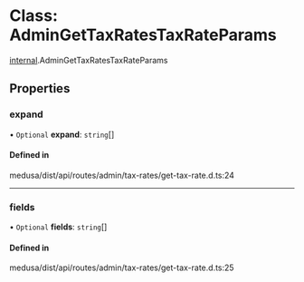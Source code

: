 # Class: AdminGetTaxRatesTaxRateParams

[internal](../modules/internal-25.md).AdminGetTaxRatesTaxRateParams

## Properties

### expand

• `Optional` **expand**: `string`[]

#### Defined in

medusa/dist/api/routes/admin/tax-rates/get-tax-rate.d.ts:24

___

### fields

• `Optional` **fields**: `string`[]

#### Defined in

medusa/dist/api/routes/admin/tax-rates/get-tax-rate.d.ts:25
